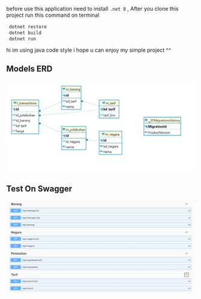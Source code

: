 ﻿before use this application need to install `.net 8` , After you clone this project run this command on terminal
```
 dotnet restore
 dotnet build
 dotnet run
```

hi im using java code style i hope u can enjoy my simple project ^^

## Models ERD
![alt text](https://github.com/rizdaagisa/.net-management-pelabuhan/blob/master/Public/images/ERD.jpg?raw=true)

## Test On Swagger
![alt text](https://github.com/rizdaagisa/.net-management-pelabuhan/blob/master/Public/images/example.jpg?raw=true)